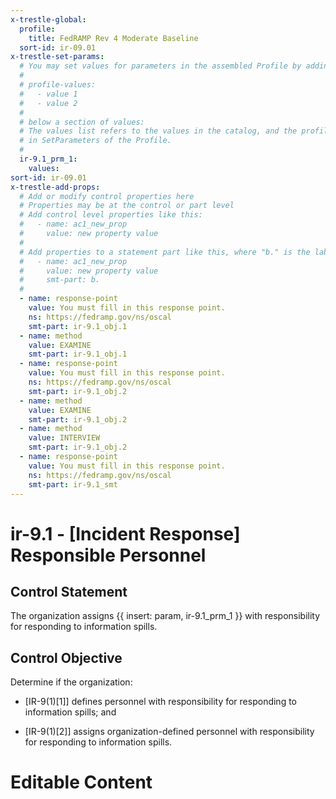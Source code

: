 ```yaml
---
x-trestle-global:
  profile:
    title: FedRAMP Rev 4 Moderate Baseline
  sort-id: ir-09.01
x-trestle-set-params:
  # You may set values for parameters in the assembled Profile by adding
  #
  # profile-values:
  #   - value 1
  #   - value 2
  #
  # below a section of values:
  # The values list refers to the values in the catalog, and the profile-values represent values
  # in SetParameters of the Profile.
  #
  ir-9.1_prm_1:
    values:
sort-id: ir-09.01
x-trestle-add-props:
  # Add or modify control properties here
  # Properties may be at the control or part level
  # Add control level properties like this:
  #   - name: ac1_new_prop
  #     value: new property value
  #
  # Add properties to a statement part like this, where "b." is the label of the target statement part
  #   - name: ac1_new_prop
  #     value: new property value
  #     smt-part: b.
  #
  - name: response-point
    value: You must fill in this response point.
    ns: https://fedramp.gov/ns/oscal
    smt-part: ir-9.1_obj.1
  - name: method
    value: EXAMINE
    smt-part: ir-9.1_obj.1
  - name: response-point
    value: You must fill in this response point.
    ns: https://fedramp.gov/ns/oscal
    smt-part: ir-9.1_obj.2
  - name: method
    value: EXAMINE
    smt-part: ir-9.1_obj.2
  - name: method
    value: INTERVIEW
    smt-part: ir-9.1_obj.2
  - name: response-point
    value: You must fill in this response point.
    ns: https://fedramp.gov/ns/oscal
    smt-part: ir-9.1_smt
---
```


# ir-9.1 - \[Incident Response\] Responsible Personnel

## Control Statement

The organization assigns {{ insert: param, ir-9.1_prm_1 }} with responsibility for responding to information spills.

## Control Objective

Determine if the organization:

- \[IR-9(1)[1]\] defines personnel with responsibility for responding to information spills; and

- \[IR-9(1)[2]\] assigns organization-defined personnel with responsibility for responding to information spills.

# Editable Content

<!-- Make additions and edits below -->
<!-- The above represents the contents of the control as received by the profile, prior to additions. -->
<!-- If the profile makes additions to the control, they will appear below. -->
<!-- The above markdown may not be edited but you may edit the content below, and/or introduce new additions to be made by the profile. -->
<!-- If there is a yaml header at the top, parameter values may be edited. Use --set-parameters to incorporate the changes during assembly. -->
<!-- The content here will then replace what is in the profile for this control, after running profile-assemble. -->
<!-- The added parts in the profile for this control are below.  You may edit them and/or add new ones. -->
<!-- Each addition must have a heading either of the form ## Control my_addition_name -->
<!-- or ## Part a. (where the a. refers to one of the control statement labels.) -->
<!-- "## Control" parts are new parts added after the statement part. -->
<!-- "## Part" parts are new parts added into the top-level statement part with that label. -->
<!-- Subparts may be added with nested hash levels of the form ### My Subpart Name -->
<!-- underneath the parent ## Control or ## Part being added -->
<!-- See https://ibm.github.io/compliance-trestle/tutorials/ssp_profile_catalog_authoring/ssp_profile_catalog_authoring for guidance. -->
